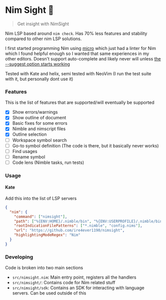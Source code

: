 # Nim Sight 👀

> Get insight with NimSight

Nim LSP based around `nim check`. Has 70% less features and stability compared to other nim LSP solutions.

I first started programming Nim using [micro](https://github.com/zyedidia/micro) which just had a linter for Nim which I found helpful enough so I wanted that same experiences in my other editors. Doesn't support auto-complete and likely never will unless [the --suggest option starts working](https://github.com/nim-lang/Nim/blob/4f5c0efaf24e863b26b16d7998eac3bdd830e7be/compiler/commands.nim#L1004)

Tested with Kate and helix, semi tested with NeoVim (I run the test suite
with it, but personally dont use it)


### Features

This is the list of features that are supported/will eventually be supported

- [x] Show errors/warnings
- [x] Show outline of document
- [x] Basic fixes for some errors
- [x] Nimble and nimscript files
- [x] Outline selection
- [ ] Workspace symbol search
- [ ] Go-to symbol definition (The code is there, but it basically never works)
- [ ] Find usages
- [ ] Rename symbol
- [ ] Code lens (Nimble tasks, run tests)

### Usage

#### Kate

Add this into the list of LSP servers
```json
{
  "nim": {
    "command": ["nimsight"],
    "path": ["%{ENV:HOME}/.nimble/bin", "%{ENV:USERPROFILE}/.nimble/bin"],
    "rootIndicationFilePatterns": ["*.nimble", "config.nims"],
    "url": "https://github.com/ire4ever1190/nimsight",
    "highlightingModeRegex": "Nim"
  }
}
```

### Developing

Code is broken into two main sections

- `src/nimsight.nim`: Main entry point, registers all the handlers
- `src/nimsight/`: Contains code for Nim related stuff
- `src/nimsight/sdk`: Contains an SDK for interacting with language servers. Can be used outside of this
